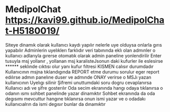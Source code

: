 # MedipolChat https://kavi99.github.io/MedipolChat-H5180019/
Siteye dinamık olarak kullanıcı kaydı yapılır nelerle uye olduysa onlarla gırıs yapabılır
Adminlerin uyelıklerı farklıdır veri tabınında eklı olan admınler o kullanıcı adlarıyla gırerse otomatık olarak admin paneline yonlendirilir
Enter tusuyla msj yollanır , yollanan msj karalisteJsonun daki kufurler ile eslesirse ****** seklınde cıktısı olur yanı kufur fıltresi KISMEN calısır durumdadır 
Kullanıcının msjna tıklandıgında REPORT etme durumu sorulur eger report edılırse admın panelıne duser ve admınde ONAY verirse o MSJı yazan kullanıcının Uyelıgı silinir
Şifremi unuttumdaki soru dogru cevaplanırsa Kullanıcı adı ve şifre gosterılır
Oda secim ekranında hangı odaya tıklanırsa o odanın ısmı sohbet panelinde yazar dinamıktır
Sohbet ekranında da oda degısımı mevcuttur hangıne tıklanırsa onun ismi yazar ve o odadakı kullanıcıalrın da ismi degısır bunlar da dınamıktır
